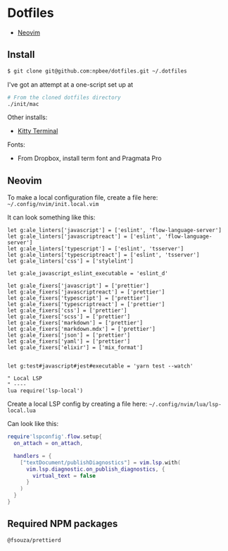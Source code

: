# Dotfiles

- [Neovim](#neovim)

## Install

```bash
$ git clone git@github.com:npbee/dotfiles.git ~/.dotfiles
```

I've got an attempt at a one-script set up at

```bash
# From the cloned dotfiles directory
./init/mac
```

Other installs:

- [Kitty Terminal](https://github.com/kovidgoyal/kitty)

Fonts:

- From Dropbox, install term font and Pragmata Pro

## Neovim

To make a local configuration file, create a file here: `~/.config/nvim/init.local.vim`

It can look something like this:

```vim
let g:ale_linters['javascript'] = ['eslint', 'flow-language-server']
let g:ale_linters['javascriptreact'] = ['eslint', 'flow-language-server']
let g:ale_linters['typescript'] = ['eslint', 'tsserver']
let g:ale_linters['typescriptreact'] = ['eslint', 'tsserver']
let g:ale_linters['css'] = ['stylelint']

let g:ale_javascript_eslint_executable = 'eslint_d'

let g:ale_fixers['javascript'] = ['prettier']
let g:ale_fixers['javascriptreact'] = ['prettier']
let g:ale_fixers['typescript'] = ['prettier']
let g:ale_fixers['typescriptreact'] = ['prettier']
let g:ale_fixers['css'] = ['prettier']
let g:ale_fixers['scss'] = ['prettier']
let g:ale_fixers['markdown'] = ['prettier']
let g:ale_fixers['markdown.mdx'] = ['prettier']
let g:ale_fixers['json'] = ['prettier']
let g:ale_fixers['yaml'] = ['prettier']
let g:ale_fixers['elixir'] = ['mix_format']


let g:test#javascript#jest#executable = 'yarn test --watch'

" Local LSP
" ----
lua require('lsp-local')
```

Create a local LSP config by creating a file here: `~/.config/nvim/lua/lsp-local.lua`

Can look like this:

```lua
require'lspconfig'.flow.setup{
  on_attach = on_attach,

  handlers = {
    ["textDocument/publishDiagnostics"] = vim.lsp.with(
      vim.lsp.diagnostic.on_publish_diagnostics, {
        virtual_text = false
      }
    )
  }
}
```

## Required NPM packages

`@fsouza/prettierd`
